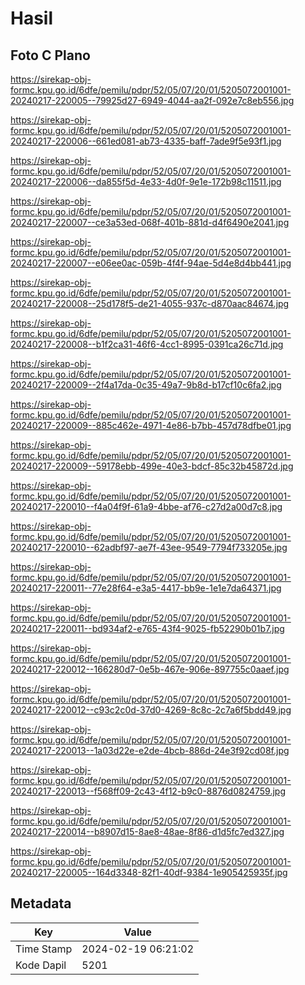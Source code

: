 # Hasil

## Foto C Plano

https://sirekap-obj-formc.kpu.go.id/6dfe/pemilu/pdpr/52/05/07/20/01/5205072001001-20240217-220005--79925d27-6949-4044-aa2f-092e7c8eb556.jpg

https://sirekap-obj-formc.kpu.go.id/6dfe/pemilu/pdpr/52/05/07/20/01/5205072001001-20240217-220006--661ed081-ab73-4335-baff-7ade9f5e93f1.jpg

https://sirekap-obj-formc.kpu.go.id/6dfe/pemilu/pdpr/52/05/07/20/01/5205072001001-20240217-220006--da855f5d-4e33-4d0f-9e1e-172b98c11511.jpg

https://sirekap-obj-formc.kpu.go.id/6dfe/pemilu/pdpr/52/05/07/20/01/5205072001001-20240217-220007--ce3a53ed-068f-401b-881d-d4f6490e2041.jpg

https://sirekap-obj-formc.kpu.go.id/6dfe/pemilu/pdpr/52/05/07/20/01/5205072001001-20240217-220007--e06ee0ac-059b-4f4f-94ae-5d4e8d4bb441.jpg

https://sirekap-obj-formc.kpu.go.id/6dfe/pemilu/pdpr/52/05/07/20/01/5205072001001-20240217-220008--25d178f5-de21-4055-937c-d870aac84674.jpg

https://sirekap-obj-formc.kpu.go.id/6dfe/pemilu/pdpr/52/05/07/20/01/5205072001001-20240217-220008--b1f2ca31-46f6-4cc1-8995-0391ca26c71d.jpg

https://sirekap-obj-formc.kpu.go.id/6dfe/pemilu/pdpr/52/05/07/20/01/5205072001001-20240217-220009--2f4a17da-0c35-49a7-9b8d-b17cf10c6fa2.jpg

https://sirekap-obj-formc.kpu.go.id/6dfe/pemilu/pdpr/52/05/07/20/01/5205072001001-20240217-220009--885c462e-4971-4e86-b7bb-457d78dfbe01.jpg

https://sirekap-obj-formc.kpu.go.id/6dfe/pemilu/pdpr/52/05/07/20/01/5205072001001-20240217-220009--59178ebb-499e-40e3-bdcf-85c32b45872d.jpg

https://sirekap-obj-formc.kpu.go.id/6dfe/pemilu/pdpr/52/05/07/20/01/5205072001001-20240217-220010--f4a04f9f-61a9-4bbe-af76-c27d2a00d7c8.jpg

https://sirekap-obj-formc.kpu.go.id/6dfe/pemilu/pdpr/52/05/07/20/01/5205072001001-20240217-220010--62adbf97-ae7f-43ee-9549-7794f733205e.jpg

https://sirekap-obj-formc.kpu.go.id/6dfe/pemilu/pdpr/52/05/07/20/01/5205072001001-20240217-220011--77e28f64-e3a5-4417-bb9e-1e1e7da64371.jpg

https://sirekap-obj-formc.kpu.go.id/6dfe/pemilu/pdpr/52/05/07/20/01/5205072001001-20240217-220011--bd934af2-e765-43f4-9025-fb52290b01b7.jpg

https://sirekap-obj-formc.kpu.go.id/6dfe/pemilu/pdpr/52/05/07/20/01/5205072001001-20240217-220012--166280d7-0e5b-467e-906e-897755c0aaef.jpg

https://sirekap-obj-formc.kpu.go.id/6dfe/pemilu/pdpr/52/05/07/20/01/5205072001001-20240217-220012--c93c2c0d-37d0-4269-8c8c-2c7a6f5bdd49.jpg

https://sirekap-obj-formc.kpu.go.id/6dfe/pemilu/pdpr/52/05/07/20/01/5205072001001-20240217-220013--1a03d22e-e2de-4bcb-886d-24e3f92cd08f.jpg

https://sirekap-obj-formc.kpu.go.id/6dfe/pemilu/pdpr/52/05/07/20/01/5205072001001-20240217-220013--f568ff09-2c43-4f12-b9c0-8876d0824759.jpg

https://sirekap-obj-formc.kpu.go.id/6dfe/pemilu/pdpr/52/05/07/20/01/5205072001001-20240217-220014--b8907d15-8ae8-48ae-8f86-d1d5fc7ed327.jpg

https://sirekap-obj-formc.kpu.go.id/6dfe/pemilu/pdpr/52/05/07/20/01/5205072001001-20240217-220005--164d3348-82f1-40df-9384-1e905425935f.jpg


## Metadata

| Key        | Value               |
| ---------- | ------------------- |
| Time Stamp | 2024-02-19 06:21:02 |
| Kode Dapil | 5201                |



